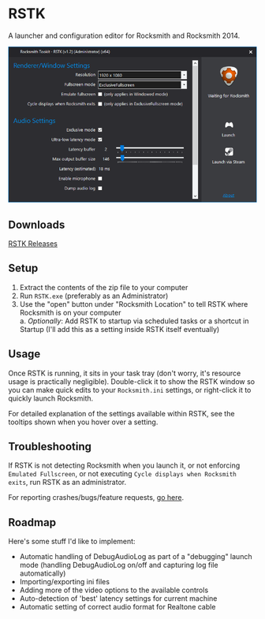 # RSTK  
A launcher and configuration editor for Rocksmith and Rocksmith 2014.  

![RSTK Screenshot](/screenshot.png)  

## Downloads  
[RSTK Releases](https://github.com/marzer/RSTK/releases)  

## Setup
1. Extract the contents of the zip file to your computer  
2. Run `RSTK.exe` (preferably as an Administrator)  
3. Use the "open" button under "Rocksmith Location" to tell RSTK where Rocksmith is on your computer  
    a. *Optionally*: Add RSTK to startup via scheduled tasks or a shortcut in Startup (I'll add this as a setting inside RSTK itself eventually)  

## Usage
Once RSTK is running, it sits in your task tray (don't worry, it's resource usage is practically negligible). Double-click it to show the RSTK window so you can make quick edits to your `Rocksmith.ini` settings, or right-click it to quickly launch Rocksmith.  

For detailed explanation of the settings available within RSTK, see the tooltips shown when you hover over a setting.  

## Troubleshooting
If RSTK is not detecting Rocksmith when you launch it, or not enforcing `Emulated Fullscreen`, or not 
executing `Cycle displays when Rocksmith exits`, run RSTK as an administrator.  

For reporting crashes/bugs/feature requests, [go here](https://github.com/marzer/RSTK/issues).  

## Roadmap 
Here's some stuff I'd like to implement:  
* Automatic handling of DebugAudioLog as part of a "debugging" launch mode (handling DebugAudioLog on/off and capturing log file automatically)  
* Importing/exporting ini files  
* Adding more of the video options to the available controls  
* Auto-detection of 'best' latency settings for current machine  
* Automatic setting of correct audio format for Realtone cable  
